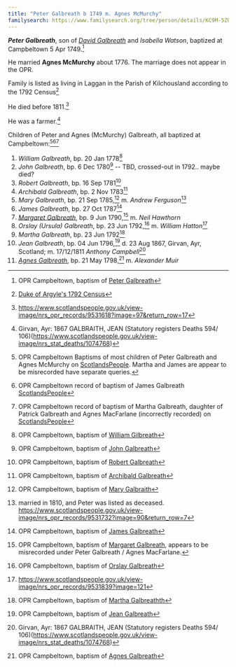 ```yaml
---
title: "Peter Galbreath b 1749 m. Agnes McMurchy"
familysearch: https://www.familysearch.org/tree/person/details/KC9M-5ZQ
---
```

***Peter Galbreath***, son of *[David Galbreath](galbreath-david-1718.md)* and *Isabella Watson*, baptized at Campbeltown 5 Apr 1749.[^birth]

He married **Agnes McMurchy** about 1776.  The marriage does not appear in the OPR.

Family is listed as living in Laggan in the Parish of Kilchousland according to the 1792 Census[^1792]

He died before 1811.[^jean-marriage]

He was a farmer.[^jean-death]

Children of Peter and Agnes (McMurchy) Galbreath, all baptized at Campbeltown:[^children1][^children2][^children3]

1. *William Galbreath*, bp. 20 Jan 1778[^william-birth]
2. *John Galbreath*, bp. 6 Dec 1780[^john-birth] -- TBD, crossed-out in 1792.. maybe died?
3. *Robert Galbreath*, bp. 16 Sep 1781[^robert-birth]
4. *Archibald Galbreath*, bp. 2 Nov 1783[^archibald-birth]
5. *Mary Galbreath*, bp. 21 Sep 1785,[^mary-birth] m. *Andrew Ferguson*[^mary-marriage]
6. *James Galbreath*, bp. 27 Oct 1787[^james-birth]
7. *[Margaret Galbreath](galbreath-margaret-1790.md)*, bp. 9 Jun 1790,[^margaret-birth] m. *Neil Hawthorn*
8. *Orslay (Ursula) Galbreath*, bp. 23 Jun 1792,[^ursula-birth] m. *William Hatton*[^ursula-marriage]
9. *Martha Galbreath*, bp. 23 Jun 1792[^martha-birth]
10. *Jean Galbreath*, bp. 04 Jun 1796,[^jean-birth] d. 23 Aug 1867, Girvan, Ayr, Scotland; m. 17/12/1811 *Anthony Campbell*[^jean-death]
11. *[Agnes Galbreath](galbreath-agnes-1798.md)*, bp. 21 May 1798,[^agnes-birth] m. *Alexander Muir*


[^birth]: OPR Campbeltown, baptism of [Peter Galbreath](/sources/opr-campbeltown-births.md#1749-04-05-peter-galbreath)

[^1792]: [Duke of Argyle's 1792 Census](/sources/list-of-inhabitants-upon-the-duke-of-argylls-property-in-kintyre-1792.md#page-178)

[^children1]: OPR Campbeltown Baptisms of most children of Peter Galbreath and Agnes McMurchy on [ScotlandsPeople](https://www.scotlandspeople.gov.uk/record-results?search_type=people&event=%28B%20OR%20C%20OR%20S%29&record_type%5B0%5D=opr_births&church_type=Old%20Parish%20Registers&dl_cat=church&dl_rec=church-births-baptisms&surname=galbreath&surname_so=fuzzy&forename_so=starts&from_year=1760&to_year=1805&parent_names_so=exact&parent_name_two=mcmurchy&parent_name_two_so=starts&county=ARGYLL&record=Church%20of%20Scotland%20%28old%20parish%20registers%29%20Roman%20Catholic%20Church%20Other%20churches&sort=asc&order=Date&field=year).  Martha and James are appear to be misrecorded have separate queries.

[^children2]: OPR Campbeltown record of baptism of James Galbreath [ScotlandsPeople](https://www.scotlandspeople.gov.uk/record-results?search_type=people&event=%28B%20OR%20C%20OR%20S%29&record_type%5B0%5D=opr_births&church_type=Old%20Parish%20Registers&dl_cat=church&dl_rec=church-births-baptisms&surname=galbreath&surname_so=fuzzy&forename_so=starts&from_year=1775&to_year=1791&parent_names_so=exact&parent_name_two=macmurchy&parent_name_two_so=exact&county=ARGYLL&record=Church%20of%20Scotland%20%28old%20parish%20registers%29%20Roman%20Catholic%20Church%20Other%20churches&rd_real_name%5B0%5D=CAMPBELTOWN%20%28LANDWARD%29%20OR%20CAMPBELTOWN%20%28BURGH%29%20OR%20CAMPBELTOWN&rd_display_name%5B0%5D=CAMPBELTOWN%20%28LANDWARD%29%7CCAMPBELTOWN%20%28BURGH%29%7CCAMPBELTOWN_CAMPBELTOWN&rd_label%5B0%5D=CAMPBELTOWN&rd_name%5B0%5D=CAMPBELTOWN%20%2ALANDWARD%2A%20OR%20CAMPBELTOWN%20%2ABURGH%2A%20OR%20CAMPBELTOWN)

[^children3]: OPR Campbeltown record of baptism of Martha Galbreath, daughter of Patrick Galbreath and Agnes MacFarlane (incorrectly recorded) on [ScotlandsPeople](https://www.scotlandspeople.gov.uk/record-results?search_type=people&event=%28B%20OR%20C%20OR%20S%29&record_type%5B0%5D=opr_births&church_type=Old%20Parish%20Registers&dl_cat=church&dl_rec=church-births-baptisms&surname=galbreath&surname_so=fuzzy&forename_so=starts&from_year=1790&to_year=1790&parent_names_so=exact&parent_name_two=mac&parent_name_two_so=starts&county=ARGYLL&record=Church%20of%20Scotland%20%28old%20parish%20registers%29%20Roman%20Catholic%20Church%20Other%20churches&rd_real_name%5B0%5D=CAMPBELTOWN%20%28LANDWARD%29%20OR%20CAMPBELTOWN%20%28BURGH%29%20OR%20CAMPBELTOWN&rd_display_name%5B0%5D=CAMPBELTOWN%20%28LANDWARD%29%7CCAMPBELTOWN%20%28BURGH%29%7CCAMPBELTOWN_CAMPBELTOWN&rd_label%5B0%5D=CAMPBELTOWN&rd_name%5B0%5D=CAMPBELTOWN%20%2ALANDWARD%2A%20OR%20CAMPBELTOWN%20%2ABURGH%2A%20OR%20CAMPBELTOWN)

[^william-birth]: OPR Campbeltown, baptism of [William Gilbreath](/sources/opr-campbeltown-births.md#1778-01-20-william-gilbreath)

[^john-birth]: OPR Campbeltown, baptism of [John Galbreath](/sources/opr-campbeltown-births.md#1780-12-06-john-galbreath)

[^robert-birth]: OPR Campbeltown, baptism of [Robert Galbreath](/sources/opr-campbeltown-births.md#1781-09-16-robert-galbreath)

[^archibald-birth]: OPR Campbeltown, baptism of [Archibald Galbreath](/sources/opr-campbeltown-births.md#1783-11-02-archibald-galbreath)

[^mary-birth]: OPR Campbeltown, baptism of [Mary Galbraith](/sources/opr-campbeltown-births.md#1785-09-21-mary-galbraith)

[^mary-marriage]: married in 1810, and Peter was listed as deceased.  https://www.scotlandspeople.gov.uk/view-image/nrs_opr_records/9531732?image=90&return_row=7

[^james-birth]: OPR Campbeltown, baptism of [James Galbreath](/sources/opr-campbeltown-births.md#1787-10-27-james-galbreath)

[^margaret-birth]: OPR Campbeltown, baptism of [Margaret Galbreath](/sources/opr-campbeltown-births.md#1790-06-09-margaret-galbreath), appears to be misrecorded under Peter Galbreath / Agnes MacFarlane.

[^ursula-birth]: OPR Campbeltown, baptism of [Orslay Galbreath](/sources/opr-campbeltown-births.md#1792-06-23-orslay-galbreath)

[^ursula-marriage]: https://www.scotlandspeople.gov.uk/view-image/nrs_opr_records/9531839?image=121

[^martha-birth]: OPR Campbeltown, baptism of [Martha Galbreathth](/sources/opr-campbeltown-births.md#1792-06-23-martha-galbreath)

[^jean-birth]: OPR Campbeltown, baptism of [Jean Galbreath](/sources/opr-campbeltown-births.md#1796-06-04-jean-galbreath)

[^jean-marriage]: https://www.scotlandspeople.gov.uk/view-image/nrs_opr_records/9531618?image=97&return_row=17

[^jean-death]: Girvan, Ayr: 1867 GALBRAITH, JEAN (Statutory registers Deaths 594/ 106)(https://www.scotlandspeople.gov.uk/view-image/nrs_stat_deaths/1074768)

[^agnes-birth]: OPR Campbeltown, baptism of [Agnes Galbreath](/sources/opr-campbeltown-births.md#1798-05-21-agnes-galbreath)

